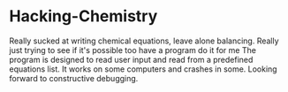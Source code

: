 # Hacking-Chemistry
Really sucked at writing chemical equations, leave alone balancing. Really just trying to see if it's possible too have a program do it for me
The program is designed to read user input and read from a predefined equations list. 
It works on some computers and crashes in some.
Looking forward to constructive debugging.
